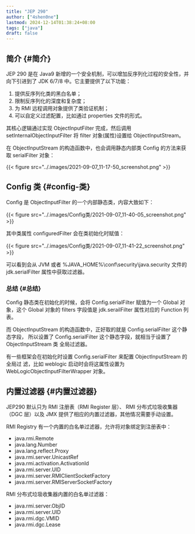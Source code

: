 ```yaml
---
title: "JEP 290"
author: ["4shen0ne"]
lastmod: 2024-12-14T01:38:24+08:00
tags: ["java"]
draft: false
---
```


## 简介 {#简介}

JEP 290 是在 Java9 新增的一个安全机制，可以增加反序列化过程的安全性，并向下引进到了
JDK 6/7/8 中。它主要提供了以下功能：

1.  提供反序列化类的黑白名单；
2.  限制反序列化的深度和复杂度；
3.  为 RMI 远程调用对象提供了类验证机制；
4.  可以自定义过滤配置，比如通过 properties 文件的形式。

其核心逻辑通过实现 ObjectInputFilter 完成，然后调用
setInternalObjectInputFilter 将 filter 对象(属性)设置给 ObjectInputStream。

在 ObjectInputStream 的构造函数中，也会调用静态内部类 Config 的方法来获取
serialFilter 对象：

{{< figure src="../.images/2021-09-07_11-17-50_screenshot.png" >}}


## Config 类 {#config-类}

Config 是 ObjectInputFilter 的一个内部静态类，内容大致如下：

{{< figure src="../.images/Config类/2021-09-07_11-40-05_screenshot.png" >}}

其中类属性 configuredFilter 会在类初始化时赋值：

{{< figure src="../.images/Config类/2021-09-07_11-41-22_screenshot.png" >}}

可以看到会从 JVM 或者 %JAVA_HOME%\conf\security\java.security 文件的
jdk.serialFilter 属性中获取过滤器。


### 总结 {#总结}

Config 静态类在初始化的时候，会将 Config.serialFilter 赋值为一个 Global 对象，这个
Global 对象的 filters 字段值是 jdk.serailFilter 属性对应的 Function 列表。

而 ObjectInputStream 的构造函数中，正好取的就是 Config.serialFilter 这个静态字段，
所以设置了 Config.serialFilter 这个静态字段，就相当于设置了 ObjectInputStream 类
全局过滤器。

有一些框架会在初始化时设置 Config.serialFilter 来配置 ObjectInputStream 的全局过
滤，比如 weblogic 启动时会将这属性设置为 WebLogicObjectInputFilterWrapper 对象。


## 内置过滤器 {#内置过滤器}

JEP290 默认只为 RMI 注册表（RMI Register 层）、 RMI 分布式垃圾收集器（DGC 层）以及
JMX 提供了相应的内置过滤器，其他情况需要手动设置。

RMI Registry 有一个内置的白名单过滤器，允许将对象绑定到注册表中：

-   java.rmi.Remote
-   java.lang.Number
-   java.lang.reflect.Proxy
-   java.rmi.server.UnicastRef
-   java.rmi.activation.ActivationId
-   java.rmi.server.UID
-   java.rmi.server.RMIClientSocketFactory
-   java.rmi.server.RMIServerSocketFactory

RMI 分布式垃圾收集器内置的白名单过滤器：

-   java.rmi.server.ObjID
-   java.rmi.server.UID
-   java.rmi.dgc.VMID
-   java.rmi.dgc.Lease

